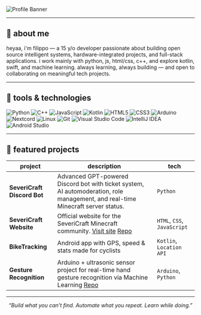 ![Profile Banner](https://i.imgur.com/VNP2tTx.gif)

---

## 🧠 about me

heyaa, i'm filippo — a 15 y/o developer passionate about building open source intelligent systems, hardware-integrated projects, and full-stack applications.
i work mainly with python, js, html/css, c++, and explore kotlin, swift, and machine learning.
always learning, always building — and open to collaborating on meaningful tech projects.

---

## 🚀 tools & technologies

![Python](https://img.shields.io/badge/python-3776AB?style=for-the-badge&logo=python&logoColor=white)
![C++](https://img.shields.io/badge/C++-00599C?style=flat-square&logo=C%2B%2B&logoColor=white)
![JavaScript](https://img.shields.io/badge/javascript-F7DF1E?style=for-the-badge&logo=javascript&logoColor=black)
![Kotlin](https://img.shields.io/badge/kotlin-7F52FF?style=for-the-badge&logo=kotlin&logoColor=white)
![HTML5](https://img.shields.io/badge/html5-E34F26?style=for-the-badge&logo=html5&logoColor=white)
![CSS3](https://img.shields.io/badge/css3-1572B6?style=for-the-badge&logo=css3&logoColor=white)
![Arduino](https://img.shields.io/badge/arduino-00979D?style=for-the-badge&logo=arduino&logoColor=white)
![Nextcord](https://img.shields.io/badge/nextcord-5865F2?style=for-the-badge&logo=discord&logoColor=white)
![Linux](https://img.shields.io/badge/linux-FCC624?style=for-the-badge&logo=linux&logoColor=black)
![Git](https://img.shields.io/badge/git-F05032?style=for-the-badge&logo=git&logoColor=white)
![Visual Studio Code](https://img.shields.io/badge/Visual%20Studio%20Code-007ACC?logo=visualstudiocode&logoColor=fff&style=plastic)
![IntelliJ IDEA](https://img.shields.io/badge/Intellij%20Idea-000?logo=intellij-idea&style=for-the-badge)
![Android Studio](https://img.shields.io/badge/Android%20Studio-3DDC84?style=flat&logo=android-studio&logoColor=white)

---

## 📌 featured projects

| project | description | tech |
|-----------|----------------|---------|
|  **SeveriCraft Discord Bot** | Advanced GPT-powered Discord bot with ticket system, AI automoderation, role management, and real-time Minecraft server status. | `Python` |
|  **SeveriCraft Website** | Official website for the SeveriCraft Minecraft community. [Visit site](https://severicraft.it) [Repo](https://github.com/Gianlu1107/severicraft-website?tab=readme-ov-file) | `HTML`, `CSS`, `JavaScript` |
|  **BikeTracking** | Android app with GPS, speed & stats made for cyclists | `Kotlin`, `Location API` |
|  **Gesture Recognition** | Arduino + ultrasonic sensor project for real-time hand gesture recognition via Machine Learning [Repo](https://github.com/Gecko129/ultrasonic_sensor_gesture_detector) | `Arduino`, `Python` |



---

<p align="center">
  <i>“Build what you can’t find. Automate what you repeat. Learn while doing.”</i>
</p>

